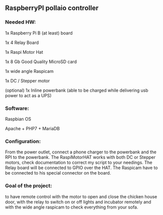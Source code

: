 ## RaspberryPI pollaio controller

### Needed HW:

1x Raspberry Pi B (at least) board

1x 4 Relay Board

1x Raspi Motor Hat

1x 8 Gb Good Quality MicroSD card

1x wide angle Raspicam

1x DC / Stepper motor

(optional) 1x Inline powerbank (able to be charged while delivering usb power to act as a UPS)

### Software:

Raspbian OS

Apache + PHP7 + MariaDB

### Configuration:

From the power outlet, connect a phone charger to the powerbank and the RPI to the powerbank.
The RaspiMotorHAT works with both DC or Stepper motors, check documentation to correct my script to your needings.
The Relay board will be connected to GPIO over the HAT.
The Raspicam have to be connected to his special connector on the board.

### Goal of the project:

to have remote control with the motor to open and close the chicken house door, with the relay to switch on or off lights and incubator remotely and with the wide angle raspicam to check everything from your sofa.
